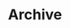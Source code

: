---
layout: list
title: Archive
description: >
  Every post by upload order
grouped: true
permalink: archive
---
